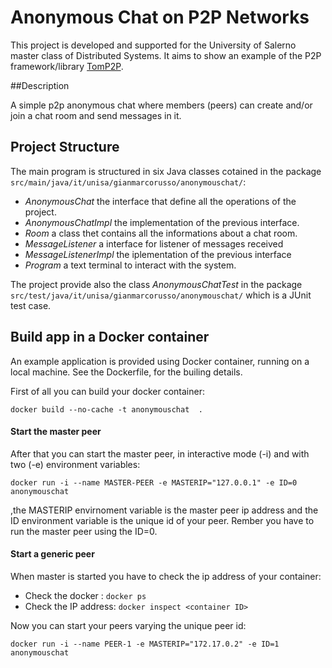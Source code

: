 # Anonymous Chat on P2P Networks

This project is developed and supported for the University of Salerno master class of Distributed Systems. It aims to show an example of the P2P framework/library [TomP2P](https://tomp2p.net/).

##Description

A simple p2p anonymous chat where members (peers) can create and/or join a chat room and send messages in it. 

## Project Structure

The main program is structured in six Java classes cotained in the package ```src/main/java/it/unisa/gianmarcorusso/anonymouschat/```: 

- _AnonymousChat_ the interface that define all the operations of the project.
- _AnonymousChatImpl_ the implementation of the previous interface.	
- _Room_ a class thet contains all the informations about a chat room.
- _MessageListener_ a interface for listener of messages received
- _MessageListenerImpl_ the iplementation of the previous interface
- _Program_ a text terminal to interact with the system.

The project provide also the class _AnonymousChatTest_ in the package ```src/test/java/it/unisa/gianmarcorusso/anonymouschat/``` which is a JUnit test case.

## Build app in a Docker container

An example application is provided using Docker container, running on a local machine. See the Dockerfile, for the builing details.

First of all you can build your docker container:

```docker build --no-cache -t anonymouschat  .```

#### Start the master peer

After that you can start the master peer, in interactive mode (-i) and with two (-e) environment variables:

```docker run -i --name MASTER-PEER -e MASTERIP="127.0.0.1" -e ID=0 anonymouschat```

,the MASTERIP envirnoment variable is the master peer ip address and the ID environment variable is the unique id of your peer. Rember you have to run the master peer using the ID=0.

#### Start a generic peer

When master is started you have to check the ip address of your container:

- Check the docker <container ID>: ```docker ps```
- Check the IP address: ```docker inspect <container ID>```

Now you can start your peers varying the unique peer id:

```docker run -i --name PEER-1 -e MASTERIP="172.17.0.2" -e ID=1 anonymouschat```
